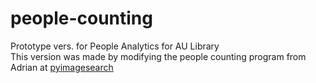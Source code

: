 # people-counting
Prototype vers. for People Analytics for AU Library <br>
This version was made by modifying the people counting program from Adrian at [pyimagesearch](https://www.pyimagesearch.com/2018/07/23/simple-object-tracking-with-opencv/) <br>

